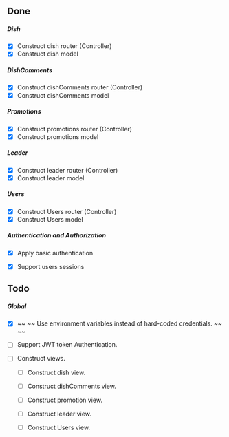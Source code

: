 
## Done

##### Dish

- [x] Construct dish router (Controller)
- [x] Construct dish model

##### DishComments

- [x] Construct dishComments router (Controller)
- [x] Construct dishComments model

##### Promotions

- [x] Construct promotions router (Controller)
- [x] Construct promotions model

##### Leader

- [x] Construct leader router (Controller)
- [x] Construct leader model

##### Users
- [x] Construct Users router (Controller)
- [x] Construct Users model

##### Authentication and Authorization

- [x] Apply basic authentication
- [x] Support users sessions


## Todo

##### Global
- [x] ~~ ~~	Use environment variables instead of hard-coded credentials. ~~ ~~	
- [ ] Support JWT token Authentication.
- [ ] Construct views.

    - [ ] Construct dish view.
    - [ ] Construct dishComments view.
    - [ ] Construct promotion view.
    - [ ] Construct leader view.
    - [ ] Construct Users view.





